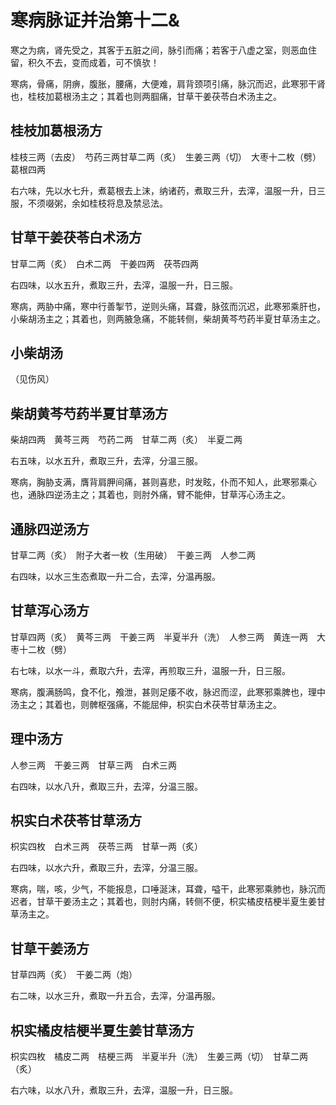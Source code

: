 # 寒病脉证并治第十二&



寒之为病，肾先受之，其客于五脏之间，脉引而痛；若客于八虚之室，则恶血住留，积久不去，变而成着，可不慎欤！

寒病，骨痛，阴痹，腹胀，腰痛，大便难，肩背颈项引痛，脉沉而迟，此寒邪干肾也，桂枝加葛根汤主之；其着也则两腘痛，甘草干姜茯苓白术汤主之。

## 桂枝加葛根汤方

桂枝三两（去皮）　芍药三两甘草二两（炙）　生姜三两（切）　大枣十二枚（劈）　葛根四两

右六味，先以水七升，煮葛根去上沫，纳诸药，煮取三升，去滓，温服一升，日三服，不须啜粥，余如桂枝将息及禁忌法。

## 甘草干姜茯苓白术汤方

甘草二两（炙）　白术二两　干姜四两　茯苓四两

右四味，以水五升，煮取三升，去滓，温服一升，日三服。

寒病，两胁中痛，寒中行善掣节，逆则头痛，耳聋，脉弦而沉迟，此寒邪乘肝也，小柴胡汤主之；其着也，则两腋急痛，不能转侧，柴胡黄芩芍药半夏甘草汤主之。

## 小柴胡汤

（见伤风）

## 柴胡黄芩芍药半夏甘草汤方

柴胡四两　黄芩三两　芍药二两　甘草二两（炙）　半夏二两

右五味，以水五升，煮取三升，去滓，分温三服。

寒病，胸胁支满，膺背肩胛间痛，甚则喜悲，时发眩，仆而不知人，此寒邪乘心也，通脉四逆汤主之；其着也，则肘外痛，臂不能伸，甘草泻心汤主之。

## 通脉四逆汤方

甘草二两（炙）　附子大者一枚（生用破）　干姜三两　人参二两

右四味，以水三生态煮取一升二合，去滓，分温再服。

## 甘草泻心汤方

甘草四两（炙）　黄芩三两　干姜三两　半夏半升（洗）　人参三两　黄连一两　大枣十二枚（劈）

右七味，以水一斗，煮取六升，去滓，再煎取三升，温服一升，日三服。

寒病，腹满肠鸣，食不化，飧泄，甚则足痿不收，脉迟而涩，此寒邪乘脾也，理中汤主之；其着也，则髀枢强痛，不能屈伸，枳实白术茯苓甘草汤主之。

## 理中汤方

人参三两　干姜三两　甘草三两　白术三两

右四味，以水八升，煮取三升，去滓，分温三服。

## 枳实白术茯苓甘草汤方

枳实四枚　白术三两　茯苓三两　甘草一两（炙）

右四味，以水六升，煮取三升，去滓，分温三服。

寒病，喘，咳，少气，不能报息，口唾涎沫，耳聋，嗌干，此寒邪乘肺也，脉沉而迟者，甘草干姜汤主之；其着也，则肘内痛，转侧不便，枳实橘皮桔梗半夏生姜甘草汤主之。

## 甘草干姜汤方

甘草四两（炙）　干姜二两（炮）

右二味，以水三升，煮取一升五合，去滓，分温再服。

## 枳实橘皮桔梗半夏生姜甘草汤方

枳实四枚　橘皮二两　桔梗三两　半夏半升（洗）　生姜三两（切）　甘草二两（炙）

右六味，以水八升，煮取三升，去滓，温服一升，日三服。